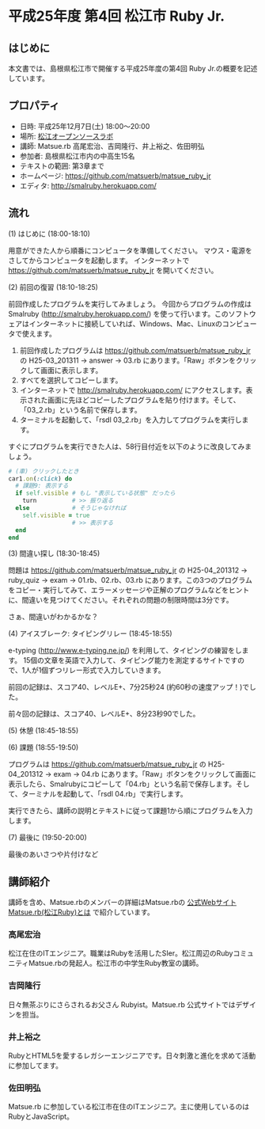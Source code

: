 # 平成25年度 第4回 松江市 Ruby Jr.

## はじめに

本文書では、島根県松江市で開催する平成25年度の第4回 Ruby Jr.の概要を記述しています。

## プロパティ

* 日時: 平成25年12月7日(土) 18:00〜20:00
* 場所: [松江オープンソースラボ](http://www1.city.matsue.shimane.jp/sangyoushinkou/ruby/rubycity/rabo/open.html)
* 講師: Matsue.rb 高尾宏治、吉岡隆行、井上裕之、佐田明弘
* 参加者: 島根県松江市内の中高生15名
* テキストの範囲: 第3章まで
* ホームページ: https://github.com/matsuerb/matsue_ruby_jr
* エディタ: http://smalruby.herokuapp.com/

## 流れ

(1) はじめに (18:00-18:10)

用意ができた人から順番にコンピュータを準備してください。
マウス・電源をさしてからコンピュータを起動します。
インターネットで https://github.com/matsuerb/matsue_ruby_jr を開いてください。

(2) 前回の復習 (18:10-18:25)

前回作成したプログラムを実行してみましょう。
今回からプログラムの作成は Smalruby (http://smalruby.herokuapp.com/) を使って行います。このソフトウェアはインターネットに接続していれば、Windows、Mac、Linuxのコンピュータで使えます。

1. 前回作成したプログラムは https://github.com/matsuerb/matsue_ruby_jr の H25-03_201311 → answer → 03.rb にあります。「Raw」ボタンをクリックして画面に表示します。
2. すべてを選択してコピーします。
3. インターネットで http://smalruby.herokuapp.com/ にアクセスします。表示された画面に先ほどコピーしたプログラムを貼り付けます。そして、「03_2.rb」という名前で保存します。
4. ターミナルを起動して、「rsdl 03_2.rb」を入力してプログラムを実行します。

すぐにプログラムを実行できた人は、58行目付近を以下のように改良してみましょう。

```Ruby
# (車) クリックしたとき
car1.on(:click) do
  # 課題9: 表示する
  if self.visible # もし "表示している状態" だったら
    turn          # >> 振り返る
  else            # そうじゃなければ
    self.visible = true
                  # >> 表示する
  end
end
```

(3) 間違い探し (18:30-18:45)

問題は https://github.com/matsuerb/matsue_ruby_jr の H25-04_201312 → ruby_quiz → exam → 01.rb、02.rb、03.rb にあります。この3つのプログラムをコピー・実行してみて、エラーメッセージや正解のプログラムなどをヒントに、間違いを見つけてください。それぞれの問題の制限時間は3分です。

さぁ、間違いがわかるかな？

(4) アイスブレーク: タイピングリレー (18:45-18:55)

e-typing (http://www.e-typing.ne.jp/) を利用して、タイピングの練習をします。
15個の文章を英語で入力して、タイピング能力を測定するサイトですので、1人が1個ずつリレー形式で入力していきます。

前回の記録は、スコア40、レベルE+、7分25秒24 (約60秒の速度アップ！)でした。

前々回の記録は、スコア40、レベルE+、8分23秒90でした。

(5) 休憩 (18:45-18:55)

(6) 課題 (18:55-19:50)

プログラムは https://github.com/matsuerb/matsue_ruby_jr の H25-04_201312 → exam → 04.rb にあります。「Raw」ボタンをクリックして画面に表示したら、Smalrubyにコピーして「04.rb」という名前で保存します。そして、ターミナルを起動して、「rsdl 04.rb」で実行します。

実行できたら、講師の説明とテキストに従って課題1から順にプログラムを入力します。

(7) 最後に (19:50-20:00)

最後のあいさつや片付けなど

## 講師紹介

講師を含め、Matsue.rbのメンバーの詳細はMatsue.rbの [公式Webサイト](http://matsue.rubyist.net/) [Matsue.rb(松江Ruby)とは](http://matsue.rubyist.net/members/) で紹介しています。

### 高尾宏治

松江在住のITエンジニア。職業はRubyを活用したSIer。松江周辺のRubyコミュニティMatsue.rbの発起人。松江市の中学生Ruby教室の講師。

### 吉岡隆行

日々無茶ぶりにさらされるお父さん Rubyist。Matsue.rb 公式サイトではデザインを担当。

### 井上裕之

RubyとHTML5を愛するレガシーエンジニアです。日々刺激と進化を求めて活動に参加してます。

### 佐田明弘

Matsue.rb に参加している松江市在住のITエンジニア。主に使用しているのはRubyとJavaScript。
